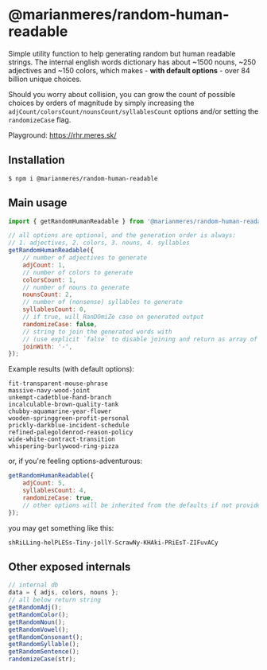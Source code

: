 # @marianmeres/random-human-readable

Simple utility function to help generating random but human readable
strings. The internal english words dictionary has about ~1500 nouns, ~250 adjectives
and ~150 colors, which makes - **with default options** - over 84 billion unique choices.

Should you worry about collision, you can grow the count of possible choices by orders
of magnitude by simply increasing the `adjCount/colorsCount/nounsCount/syllablesCount`
options and/or setting the `randomizeCase` flag.

Playground: https://rhr.meres.sk/

## Installation

```shell
$ npm i @marianmeres/random-human-readable
```

## Main usage

```javascript
import { getRandomHumanReadable } from '@marianmeres/random-human-readable';

// all options are optional, and the generation order is always:
// 1. adjectives, 2. colors, 3. nouns, 4. syllables
getRandomHumanReadable({
	// number of adjectives to generate
	adjCount: 1,
	// number of colors to generate
	colorsCount: 1,
	// number of nouns to generate
	nounsCount: 2,
	// number of (nonsense) syllables to generate
	syllablesCount: 0,
	// if true, will RanDOmiZe case on generated output
	randomizeCase: false,
	// string to join the generated words with
	// (use explicit `false` to disable joining and return as array of words)
	joinWith: '-',
});
```

Example results (with default options):

```
fit-transparent-mouse-phrase
massive-navy-wood-joint
unkempt-cadetblue-hand-branch
incalculable-brown-quality-tank
chubby-aquamarine-year-flower
wooden-springgreen-profit-personal
prickly-darkblue-incident-schedule
refined-palegoldenrod-reason-policy
wide-white-contract-transition
whispering-burlywood-ring-pizza
```

or, if you're feeling options-adventurous:

```javascript
getRandomHumanReadable({
	adjCount: 5,
	syllablesCount: 4,
	randomizeCase: true,
	// other options will be inherited from the defaults if not provided
});
```

you may get something like this:

```
shRiLLing-helPLESs-Tiny-jollY-ScrawNy-KHAki-PRiEsT-ZIFuvACy
```

## Other exposed internals

```typescript
// internal db
data = { adjs, colors, nouns };
// all below return string
getRandomAdj();
getRandomColor();
getRandomNoun();
getRandomVowel();
getRandomConsonant();
getRandomSyllable();
getRandomSentence();
randomizeCase(str);
```
